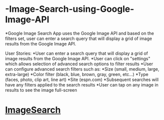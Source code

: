 # -Image-Search-using-Google-Image-API
*Google Image Search App uses the Google Image API and based on the filters set, user can enter a search query that will display a grid of image results from the Google Image API.

User Stories:
*User can enter a search query that will display a grid of image results from the Google Image API.
*User can click on "settings" which allows selection of advanced search options to filter results
*User can configure advanced search filters such as:
*Size (small, medium, large, extra-large)
*Color filter (black, blue, brown, gray, green, etc...)
*Type (faces, photo, clip art, line art)
*Site (espn.com)
*Subsequent searches will have any filters applied to the search results
*User can tap on any image in results to see the image full-screen

# [ImageSearch](GoogleImageSearch.gif)
